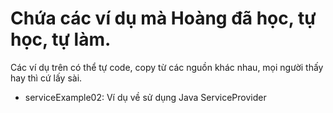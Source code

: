 # Chứa các ví dụ mà Hoàng đã học, tự học, tự làm.

Các ví dụ trên có thể tự code, copy từ các nguồn khác nhau, mọi người thấy hay thì cứ lấy sài.

- serviceExample02: Ví dụ về sử dụng Java ServiceProvider 
